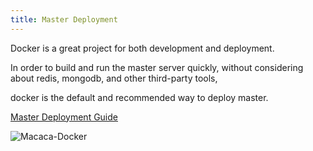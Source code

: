 ```yaml
---
title: Master Deployment
---
```


Docker is a great project for both development and deployment.

In order to build and run the master server quickly, without considering about redis, mongodb, and other third-party tools,

docker is the default and recommended way to deploy master.

<a target="_blank" href="https://github.com/reliablejs/reliable-master/blob/master/docs/en/deploy.md">Master Deployment Guide</a>

![Macaca-Docker](https://os.alipayobjects.com/rmsportal/nRzqNDOeckHimzF.png)
